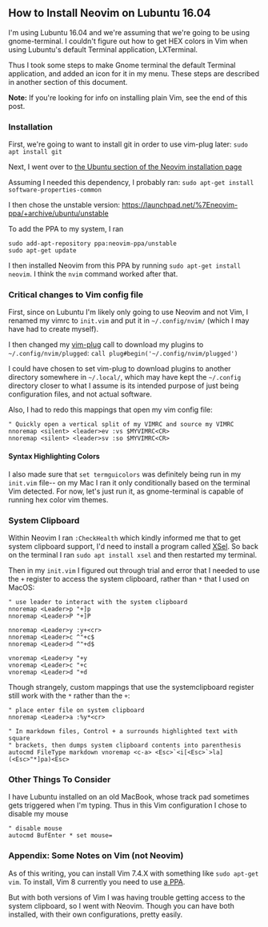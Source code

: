 ## How to Install Neovim on Lubuntu 16.04

I'm using Lubuntu 16.04 and we're assuming that we're going to be using gnome-terminal. I couldn't figure out how to get HEX colors in Vim when using Lubuntu's default Terminal application, LXTerminal. 

Thus I took some steps to make Gnome terminal the default Terminal application, and added an icon for it in my menu. These steps are described in another section of this document.


**Note:** If you're looking for info on installing plain Vim, see the end of this post.

### Installation

First, we're going to want to install git in order to use vim-plug later: `sudo apt install git`

Next, I went over to [the Ubuntu section of the Neovim installation page](https://github.com/neovim/neovim/wiki/Installing-Neovim#ubuntu)

Assuming I needed this dependency, I probably ran: `sudo apt-get install software-properties-common`

I then chose the unstable version: https://launchpad.net/%7Eneovim-ppa/+archive/ubuntu/unstable 

To add the PPA to my system, I ran 

```
sudo add-apt-repository ppa:neovim-ppa/unstable
sudo apt-get update
```

I then installed Neovim from this PPA by running `sudo apt-get install neovim`. I think the `nvim` command worked after that.


### Critical changes to Vim config file

First, since on Lubuntu I'm likely only going to use Neovim and not Vim, I renamed my vimrc to `init.vim` and put it in `~/.config/nvim/` (which I may have had to create myself). 

I then changed my [vim-plug](https://github.com/junegunn/vim-plug) call to download my plugins to `~/.config/nvim/plugged`: `call plug#begin('~/.config/nvim/plugged')`

I could have chosen to set vim-plug to download plugins to another directory somewhere in `~/.local/`, which may have kept the `~/.config` directory closer to what I assume is its intended purpose of just being configuration files, and not actual software.

Also, I had to redo this mappings that open my vim config file:

```vim
" Quickly open a vertical split of my VIMRC and source my VIMRC
nnoremap <silent> <leader>ev :vs $MYVIMRC<CR>
nnoremap <silent> <leader>sv :so $MYVIMRC<CR>
```

#### Syntax Highlighting Colors

I also made sure that `set termguicolors` was definitely being run in my `init.vim` file-- on my Mac I ran it only conditionally based on the terminal Vim detected. For now, let's just run it, as gnome-terminal is capable of running hex color vim themes.

### System Clipboard

Within Neovim I ran `:CheckHealth` which kindly informed me that to get system clipboard support, I'd need to install a program called [XSel](https://apps.ubuntu.com/cat/applications/xsel/). So back on the terminal I ran `sudo apt install xsel` and then restarted my terminal. 

Then in my `init.vim` I figured out through trial and error that I needed to use the `+` register to access the system clipboard, rather than `*` that I used on MacOS:

```vim
" use leader to interact with the system clipboard
nnoremap <Leader>p "+]p
nnoremap <Leader>P "+]P

nnoremap <Leader>y :y+<cr>
nnoremap <Leader>c ^"+c$
nnoremap <Leader>d ^"+d$

vnoremap <Leader>y "+y
vnoremap <Leader>c "+c
vnoremap <Leader>d "+d
```

Though strangely, custom mappings that use the systemclipboard register still work with the `*` rather than the `+`:

```vim
" place enter file on system clipboard
nnoremap <Leader>a :%y*<cr>

" In markdown files, Control + a surrounds highlighted text with square
" brackets, then dumps system clipboard contents into parenthesis
autocmd FileType markdown vnoremap <c-a> <Esc>`<i[<Esc>`>la](<Esc>"*]pa)<Esc>
```

### Other Things To Consider

I have Lubuntu installed on an old MacBook, whose track pad sometimes gets triggered when I'm typing. Thus in this Vim configuration I chose to disable my mouse

```vim
" disable mouse
autocmd BufEnter * set mouse=
```


### Appendix: Some Notes on Vim (not Neovim)

As of this writing, you can install Vim 7.4.X with something like `sudo apt-get vim`. To install, Vim 8 currently you need to use [a PPA](http://tipsonubuntu.com/2016/09/13/vim-8-0-released-install-ubuntu-16-04/). 

But with both versions of Vim I was having trouble getting access to the system clipboard, so I went with Neovim. Though you can have both installed, with their own configurations, pretty easily.
